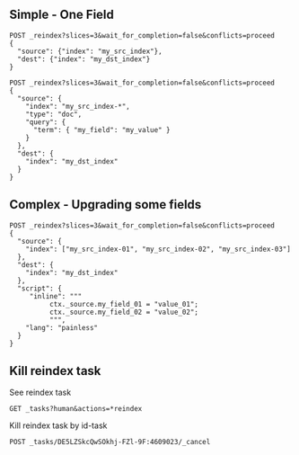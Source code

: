 ## Simple - One Field

```
POST _reindex?slices=3&wait_for_completion=false&conflicts=proceed
{
  "source": {"index": "my_src_index"},
  "dest": {"index": "my_dst_index"}
}

POST _reindex?slices=3&wait_for_completion=false&conflicts=proceed
{
  "source": {
    "index": "my_src_index-*",
    "type": "doc", 
    "query": {
      "term": { "my_field": "my_value" }
    }
  },
  "dest": {
    "index": "my_dst_index"
  }
}
```

## Complex - Upgrading some fields

```
POST _reindex?slices=3&wait_for_completion=false&conflicts=proceed
{
  "source": {
    "index": ["my_src_index-01", "my_src_index-02", "my_src_index-03"]
  },
  "dest": {
    "index": "my_dst_index"
  },
  "script": {
	 "inline": """
	      ctx._source.my_field_01 = "value_01"; 
	      ctx._source.my_field_02 = "value_02";
	      """,
	"lang": "painless"
  }
}
```

## Kill reindex task

See reindex task

```
GET _tasks?human&actions=*reindex
```

Kill reindex task by id-task

```
POST _tasks/DE5LZSkcQwSOkhj-FZl-9F:4609023/_cancel
```





